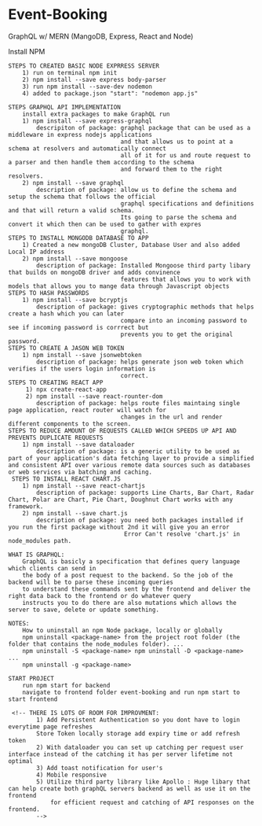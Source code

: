 # Event-Booking
GraphQL w/ MERN (MangoDB, Express, React and Node)

Install NPM 

    STEPS TO CREATED BASIC NODE EXPRRESS SERVER 
        1) run on terminal npm init 
        2) npm install --save express body-parser
        3) run npm install --save-dev nodemon
        4) added to package.json "start": "nodemon app.js"

    STEPS GRAPHQL API IMPLEMENTATION
        install extra packages to make GraphQL run
        1) npm install --save express-graphql 
            descripiton of package: graphql package that can be used as a middleware in express nodejs applications
                                    and that allows us to point at a schema at resolvers and automatically connect
                                    all of it for us and route request to a parser and then handle them according to the schema
                                    and forward them to the right resolvers.
        2) npm install --save graphql
            description of package: allow us to define the schema and setup the schema that follows the official 
                                    graphql specifications and definitions and that will return a valid schema.
                                    Its going to parse the schema and convert it which then can be used to gather with expres
                                    graphql.
    STEPS TO INSTALL MONGODB DATABASE TO APP
        1) Created a new mongoDB Cluster, Database User and also added Local IP address
        2) npm install --save mongoose
            description of package: Installed Mongoose third party libary that builds on mongoDB driver and adds convinence      
                                    features that allows you to work with models that allows you to mange data through Javascript objects
    STEPS TO HASH PASSWORDS 
        1) npm install --save bcryptjs
            description of package: gives cryptographic methods that helps create a hash which you can later
                                    compare into an incoming password to see if incoming password is corrrect but
                                    prevents you to get the original password.
    STEPS TO CREATE A JASON WEB TOKEN
        1) npm install --save jsonwebtoken
            description of package: helps generate json web token which verifies if the users login information is
                                    correct.
    STEPS TO CREATING REACT APP
         1) npx create-react-app
         2) npm install --save react-rounter-dom
            description of package: helps route files maintaing single page application, react router will watch for   
                                    changes in the url and render different components to the screen.
    STEPS TO REDUCE AMOUNT OF REQUESTS CALLED WHICH SPEEDS UP API AND PREVENTS DUPLICATE REQUESTS 
        1) npm install --save dataloader
            description of package: is a generic utility to be used as part of your application's data fetching layer to provide a simplified and consistent API over various remote data sources such as databases or web services via batching and caching.
     STEPS TO INSTALL REACT CHART.JS
        1) npm install --save react-chartjs
            description of package: supports Line Charts, Bar Chart, Radar Chart, Polar are Chart, Pie Chart, Doughnut Chart works with any framework.
        2) npm install --save chart.js
            description of package: you need both packages installed if you run the first package without 2nd it will give you an error
                                     Error Can't resolve 'chart.js' in node_modules path.

    WHAT IS GRAPHQL:
        GraphQL is basicly a specification that defines query language which clients can send in 
        the body of a post request to the backend. So the job of the backend will be to parse these incoming queries
        to understand these commands sent by the frontend and deliver the right data back to the frontend or do whatever query 
        instructs you to do there are also mutations which allows the server to save, delete or update something.

    NOTES: 
        How to uninstall an npm Node package, locally or globally
        npm uninstall <package-name> from the project root folder (the folder that contains the node_modules folder). ...
        npm uninstall -S <package-name> npm uninstall -D <package-name> ...
        npm uninstall -g <package-name>
        
    START PROJECT 
        run npm start for backend
        navigate to frontend folder event-booking and run npm start to start frontend

     <!-- THERE IS LOTS OF ROOM FOR IMPROVMENT:
            1) Add Persistent Authentication so you dont have to login everytime page refreshes
            Store Token locally storage add expiry time or add refresh token
            2) With dataloader you can set up catching per request user interface instead of the catching it has per server lifetime not optimal
            3) Add toast notification for user's 
            4) Mobile responsive
            5) Utilize third party library like Apollo : Huge libary that can help create both graphQL servers backend as well as use it on the frontend
                for efficient request and catching of API responses on the frontend.
            -->

